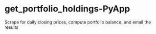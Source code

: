 # get_portfolio_holdings-PyApp
Scrape for daily closing prices, compute portfolio balance, and email the results
